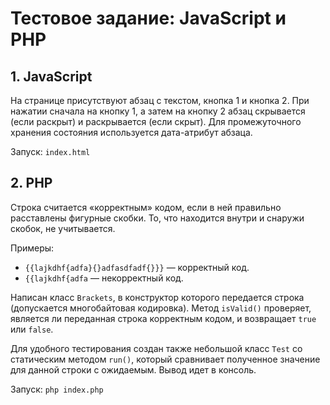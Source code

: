 # Тестовое задание: JavaScript и PHP

## 1. JavaScript

На странице присутствуют абзац с текстом, кнопка 1 и кнопка 2. При нажатии сначала на кнопку 1, а затем на кнопку 2 абзац скрывается (если раскрыт) и раскрывается (если скрыт). Для промежуточного хранения состояния используется дата-атрибут абзаца.

Запуск: `index.html`

## 2. PHP

Строка считается «корректным» кодом, если в ней правильно расставлены фигурные скобки. То, что находится внутри и снаружи скобок, не учитывается.

Примеры:

* `{{lajkdhf{adfa}{}adfasdfadf{}}}` — корректный код.
* `{{lajkdhf{adfa` — некорректный код.

Написан класс `Brackets`, в конструктор которого передается строка (допускается многобайтовая кодировка). Метод `isValid()` проверяет, является ли переданная строка корректным кодом, и возвращает `true` или `false`.

Для удобного тестирования создан также небольшой класс `Test` со статическим методом `run()`, который сравнивает полученное значение для данной строки с ожидаемым. Вывод идет в консоль.

Запуск: `php index.php`
